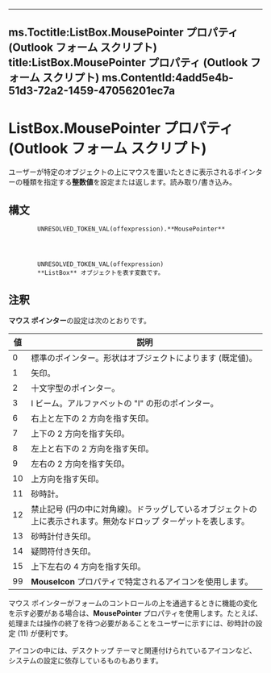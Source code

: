 

---
ms.Toctitle:ListBox.MousePointer プロパティ (Outlook フォーム スクリプト)
title:ListBox.MousePointer プロパティ (Outlook フォーム スクリプト)
ms.ContentId:4add5e4b-51d3-72a2-1459-47056201ec7a
---
# ListBox.MousePointer プロパティ (Outlook フォーム スクリプト)




ユーザーが特定のオブジェクトの上にマウスを置いたときに表示されるポインターの種類を指定する**整数値**を設定または返します。読み取り/書き込み。

## 構文

            UNRESOLVED_TOKEN_VAL(offexpression).**MousePointer**




            UNRESOLVED_TOKEN_VAL(offexpression)
            **ListBox** オブジェクトを表す変数です。



## 注釈
**マウス ポインター**の設定は次のとおりです。

|**値**|**説明**|
|---|---|
|0|標準のポインター。形状はオブジェクトによります (既定値)。|
|1|矢印。|
|2|十文字型のポインター。|
|3|I ビーム。アルファベットの "I" の形のポインター。|
|6|右上と左下の 2 方向を指す矢印。|
|7|上下の 2 方向を指す矢印。|
|8|左上と右下の 2 方向を指す矢印。|
|9|左右の 2 方向を指す矢印。|
|10|上方向を指す矢印。|
|11|砂時計。|
|12|禁止記号 (円の中に対角線)。ドラッグしているオブジェクトの上に表示されます。無効なドロップ ターゲットを表します。|
|13|砂時計付き矢印。|
|14|疑問符付き矢印。|
|15|上下左右の 4 方向を指す矢印。|
|99|**MouseIcon** プロパティで特定されるアイコンを使用します。|



マウス ポインターがフォームのコントロールの上を通過するときに機能の変化を示す必要がある場合は、**MousePointer** プロパティを使用します。たとえば、処理または操作の終了を待つ必要があることをユーザーに示すには、砂時計の設定 (11) が便利です。



アイコンの中には、デスクトップ テーマと関連付けられているアイコンなど、システムの設定に依存しているものもあります。




